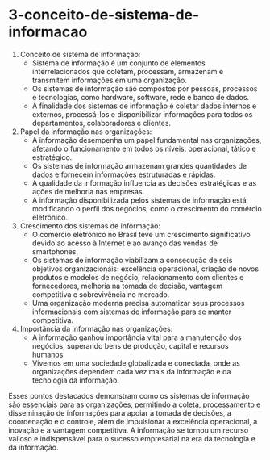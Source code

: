 # 3-conceito-de-sistema-de-informacao

1. Conceito de sistema de informação:
   * Sistema de informação é um conjunto de elementos interrelacionados que coletam, processam, armazenam e transmitem informações em uma organização.
   * Os sistemas de informação são compostos por pessoas, processos e tecnologias, como hardware, software, rede e banco de dados.
   * A finalidade dos sistemas de informação é coletar dados internos e externos, processá-los e disponibilizar informações para todos os departamentos, colaboradores e clientes.
2. Papel da informação nas organizações:
   * A informação desempenha um papel fundamental nas organizações, afetando o funcionamento em todos os níveis: operacional, tático e estratégico.
   * Os sistemas de informação armazenam grandes quantidades de dados e fornecem informações estruturadas e rápidas.
   * A qualidade da informação influencia as decisões estratégicas e as ações de melhoria nas empresas.
   * A informação disponibilizada pelos sistemas de informação está modificando o perfil dos negócios, como o crescimento do comércio eletrônico.
3. Crescimento dos sistemas de informação:
   * O comércio eletrônico no Brasil teve um crescimento significativo devido ao acesso à Internet e ao avanço das vendas de smartphones.
   * Os sistemas de informação viabilizam a consecução de seis objetivos organizacionais: excelência operacional, criação de novos produtos e modelos de negócio, relacionamento com clientes e fornecedores, melhoria na tomada de decisão, vantagem competitiva e sobrevivência no mercado.
   * Uma organização moderna precisa automatizar seus processos informacionais com sistemas de informação para se manter competitiva.
4. Importância da informação nas organizações:
   * A informação ganhou importância vital para a manutenção dos negócios, superando bens de produção, capital e recursos humanos.
   * Vivemos em uma sociedade globalizada e conectada, onde as organizações dependem cada vez mais da informação e da tecnologia da informação.

Esses pontos destacados demonstram como os sistemas de informação são essenciais para as organizações, permitindo a coleta, processamento e disseminação de informações para apoiar a tomada de decisões, a coordenação e o controle, além de impulsionar a excelência operacional, a inovação e a vantagem competitiva. A informação se tornou um recurso valioso e indispensável para o sucesso empresarial na era da tecnologia e da informação.
